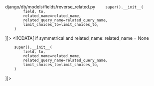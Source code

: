 <change>
<file change-number-for-this-file="1">django/db/models/fields/reverse_related.py</file>
<original line-count="14" no-ellipsis="true"><![CDATA[
        if symmetrical and related_name:
            raise ValueError("Cannot set 'related_name' on symmetrical ManyToManyField")

        super().__init__(
            field, to,
            related_name=related_name,
            related_query_name=related_query_name,
            limit_choices_to=limit_choices_to,
        )
]]></original>
<modified no-ellipsis="true"><![CDATA[
        if symmetrical and related_name:
            related_name = None

        super().__init__(
            field, to,
            related_name=related_name,
            related_query_name=related_query_name,
            limit_choices_to=limit_choices_to,
        )
]]></modified>
</change>